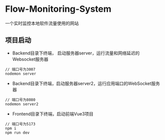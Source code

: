 # Flow-Monitoring-System

一个实时监控本地软件流量使用的网站



## 项目启动

- Backend目录下终端， 启动服务器server，运行流量和网络延迟的Websocket服务器

```shell
// 端口号为3007
nodemon server
```

- Backend目录下终端，启动服务器server2，运行应用端口的WebSocket服务器

```shell
// 端口号为8080
nodemon server2
```

- Frontend目录下终端，启动前端Vue3项目

```shell
// 端口号为5173
npm i
npm run dev
```

